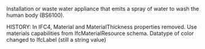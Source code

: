 Installation or waste water appliance that emits a spray of water to wash the human body (BS6100).

<!-- end of short definition -->
 HISTORY: In IFC4, Material and MaterialThickness properties removed. Use materials capabilities from IfcMaterialResource schema. Datatype of color changed to IfcLabel (still a string value)
